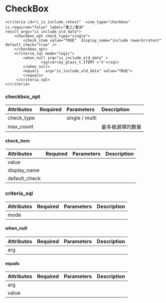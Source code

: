 # CheckBox

```markup
<criteria id="c_is_include_retest"  view_type="checkbox" is_required="false" label="重工/重测"  result_args="is_include_old_data">
    <checkbox_opt check_type="single">
        <check_item value="TRUE"  display_name="include rework/retest" default_check="true" />
    </checkbox_opt>
    <criteria_sql mode="logic">
        <when_null arg="is_include_old_data" >
                <sql>array_glass_t.ITEM7 ='V'</sql>
        </when_null>
        <equals   arg="is_include_old_data" value="TRUE">
        </equals>    
     </criteria_sql>
</criteria>

```

### checkbox\_opt

| Attributes | Required | Parameters | Description |
| :--- | :--- | :--- | :--- |
| check\_type |  | single / multi |  |
| max\_count |  |  | 最多被選擇的數量 |

#### check\_item

| Attributes | Required | Parameters | Description |
| :--- | :--- | :--- | :--- |
| value |  |  |  |
| display\_name |  |  |  |
| default\_check |  |  |  |

### criteria\_sql

| Attributes | Required | Parameters | Description |
| :--- | :--- | :--- | :--- |
| mode |  |  |  |

#### when\_null

| Attributes | Required | Parameters | Description |
| :--- | :--- | :--- | :--- |
| arg |  |  |  |

#### equals

| Attributes | Required | Parameters | Description |
| :--- | :--- | :--- | :--- |
| arg |  |  |  |
| value |  |  |  |

